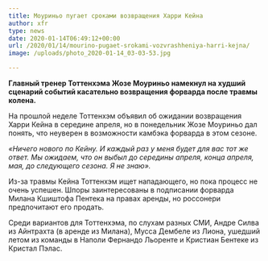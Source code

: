 ```yaml
---
title: Моуриньо пугает сроками возвращения Харри Кейна
author: xfr
type: news
date: 2020-01-14T06:49:12+00:00
url: /2020/01/14/mourino-pugaet-srokami-vozvrashheniya-harri-kejna/
image: /uploads/photo_2020-01-14_03-03-53.jpg

---
```

**Главный тренер Тоттенхэма Жозе Моуриньо намекнул на худший сценарий событий касательно возвращения форварда после травмы колена.**

На прошлой неделе Тоттенхэм объявил об ожидании возвращения Харри Кейна в середине апреля, но в понедельник Жозе Моуриньо дал понять, что неуверен в возможности камбэка форварда в этом сезоне.

_«Ничего нового по Кейну. И каждый раз у меня будет для вас тот же ответ. Мы ожидаем, что он выбыл до середины апреля, конца апреля, мая, до следующего сезона. Я не знаю»._

Из-за травмы Кейна Тоттенхэм ищет нападающего, но пока процесс не очень успешен. Шпоры заинтересованы в подписании форварда Милана Кшиштофа Пентека на правах аренды, но россонери предпочитают его продать.

Среди вариантов для Тоттенхэма, по слухам разных СМИ, Андре Силва из Айнтрахта (в аренде из Милана), Мусса Дембеле из Лиона, ушедший летом из команды в Наполи Фернандо Льоренте и Кристиан Бентеке из Кристал Пэлас.